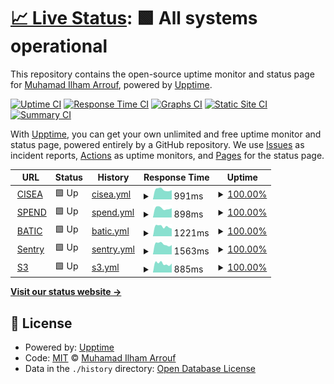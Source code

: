 # [📈 Live Status](https://status.bukitasam.co.id): <!--live status--> **🟩 All systems operational**

This repository contains the open-source uptime monitor and status page for [Muhamad Ilham Arrouf](https://ilhamarrouf.my.id), powered by [Upptime](https://github.com/upptime/upptime).

[![Uptime CI](https://github.com/ilhamarrouf/uptime-bukitasam/workflows/Uptime%20CI/badge.svg)](https://github.com/ilhamarrouf/uptime-bukitasam/actions?query=workflow%3A%22Uptime+CI%22)
[![Response Time CI](https://github.com/ilhamarrouf/uptime-bukitasam/workflows/Response%20Time%20CI/badge.svg)](https://github.com/ilhamarrouf/uptime-bukitasam/actions?query=workflow%3A%22Response+Time+CI%22)
[![Graphs CI](https://github.com/ilhamarrouf/uptime-bukitasam/workflows/Graphs%20CI/badge.svg)](https://github.com/ilhamarrouf/uptime-bukitasam/actions?query=workflow%3A%22Graphs+CI%22)
[![Static Site CI](https://github.com/ilhamarrouf/uptime-bukitasam/workflows/Static%20Site%20CI/badge.svg)](https://github.com/ilhamarrouf/uptime-bukitasam/actions?query=workflow%3A%22Static+Site+CI%22)
[![Summary CI](https://github.com/ilhamarrouf/uptime-bukitasam/workflows/Summary%20CI/badge.svg)](https://github.com/ilhamarrouf/uptime-bukitasam/actions?query=workflow%3A%22Summary+CI%22)

With [Upptime](https://upptime.js.org), you can get your own unlimited and free uptime monitor and status page, powered entirely by a GitHub repository. We use [Issues](https://github.com/ilhamarrouf/uptime-bukitasam/issues) as incident reports, [Actions](https://github.com/ilhamarrouf/uptime-bukitasam/actions) as uptime monitors, and [Pages](https://status.bukitasam.co.id) for the status page.

<!--start: status pages-->
<!-- This summary is generated by Upptime (https://github.com/upptime/upptime) -->
<!-- Do not edit this manually, your changes will be overwritten -->
<!-- prettier-ignore -->
| URL | Status | History | Response Time | Uptime |
| --- | ------ | ------- | ------------- | ------ |
| <img alt="" src="https://icons.duckduckgo.com/ip3/cisea.bukitasam.co.id.ico" height="13"> [CISEA](https://cisea.bukitasam.co.id) | 🟩 Up | [cisea.yml](https://github.com/ilhamarrouf/uptime-bukitasam/commits/HEAD/history/cisea.yml) | <details><summary><img alt="Response time graph" src="./graphs/cisea/response-time-week.png" height="20"> 991ms</summary><br><a href="https://status.bukitasam.co.id/history/cisea"><img alt="Response time 773" src="https://img.shields.io/endpoint?url=https%3A%2F%2Fraw.githubusercontent.com%2Filhamarrouf%2Fuptime-bukitasam%2FHEAD%2Fapi%2Fcisea%2Fresponse-time.json"></a><br><a href="https://status.bukitasam.co.id/history/cisea"><img alt="24-hour response time 834" src="https://img.shields.io/endpoint?url=https%3A%2F%2Fraw.githubusercontent.com%2Filhamarrouf%2Fuptime-bukitasam%2FHEAD%2Fapi%2Fcisea%2Fresponse-time-day.json"></a><br><a href="https://status.bukitasam.co.id/history/cisea"><img alt="7-day response time 991" src="https://img.shields.io/endpoint?url=https%3A%2F%2Fraw.githubusercontent.com%2Filhamarrouf%2Fuptime-bukitasam%2FHEAD%2Fapi%2Fcisea%2Fresponse-time-week.json"></a><br><a href="https://status.bukitasam.co.id/history/cisea"><img alt="30-day response time 946" src="https://img.shields.io/endpoint?url=https%3A%2F%2Fraw.githubusercontent.com%2Filhamarrouf%2Fuptime-bukitasam%2FHEAD%2Fapi%2Fcisea%2Fresponse-time-month.json"></a><br><a href="https://status.bukitasam.co.id/history/cisea"><img alt="1-year response time 773" src="https://img.shields.io/endpoint?url=https%3A%2F%2Fraw.githubusercontent.com%2Filhamarrouf%2Fuptime-bukitasam%2FHEAD%2Fapi%2Fcisea%2Fresponse-time-year.json"></a></details> | <details><summary><a href="https://status.bukitasam.co.id/history/cisea">100.00%</a></summary><a href="https://status.bukitasam.co.id/history/cisea"><img alt="All-time uptime 44.03%" src="https://img.shields.io/endpoint?url=https%3A%2F%2Fraw.githubusercontent.com%2Filhamarrouf%2Fuptime-bukitasam%2FHEAD%2Fapi%2Fcisea%2Fuptime.json"></a><br><a href="https://status.bukitasam.co.id/history/cisea"><img alt="24-hour uptime 100.00%" src="https://img.shields.io/endpoint?url=https%3A%2F%2Fraw.githubusercontent.com%2Filhamarrouf%2Fuptime-bukitasam%2FHEAD%2Fapi%2Fcisea%2Fuptime-day.json"></a><br><a href="https://status.bukitasam.co.id/history/cisea"><img alt="7-day uptime 100.00%" src="https://img.shields.io/endpoint?url=https%3A%2F%2Fraw.githubusercontent.com%2Filhamarrouf%2Fuptime-bukitasam%2FHEAD%2Fapi%2Fcisea%2Fuptime-week.json"></a><br><a href="https://status.bukitasam.co.id/history/cisea"><img alt="30-day uptime 100.00%" src="https://img.shields.io/endpoint?url=https%3A%2F%2Fraw.githubusercontent.com%2Filhamarrouf%2Fuptime-bukitasam%2FHEAD%2Fapi%2Fcisea%2Fuptime-month.json"></a><br><a href="https://status.bukitasam.co.id/history/cisea"><img alt="1-year uptime 44.03%" src="https://img.shields.io/endpoint?url=https%3A%2F%2Fraw.githubusercontent.com%2Filhamarrouf%2Fuptime-bukitasam%2FHEAD%2Fapi%2Fcisea%2Fuptime-year.json"></a></details>
| <img alt="" src="https://icons.duckduckgo.com/ip3/spend.bukitasam.co.id.ico" height="13"> [SPEND](https://spend.bukitasam.co.id) | 🟩 Up | [spend.yml](https://github.com/ilhamarrouf/uptime-bukitasam/commits/HEAD/history/spend.yml) | <details><summary><img alt="Response time graph" src="./graphs/spend/response-time-week.png" height="20"> 898ms</summary><br><a href="https://status.bukitasam.co.id/history/spend"><img alt="Response time 833" src="https://img.shields.io/endpoint?url=https%3A%2F%2Fraw.githubusercontent.com%2Filhamarrouf%2Fuptime-bukitasam%2FHEAD%2Fapi%2Fspend%2Fresponse-time.json"></a><br><a href="https://status.bukitasam.co.id/history/spend"><img alt="24-hour response time 743" src="https://img.shields.io/endpoint?url=https%3A%2F%2Fraw.githubusercontent.com%2Filhamarrouf%2Fuptime-bukitasam%2FHEAD%2Fapi%2Fspend%2Fresponse-time-day.json"></a><br><a href="https://status.bukitasam.co.id/history/spend"><img alt="7-day response time 898" src="https://img.shields.io/endpoint?url=https%3A%2F%2Fraw.githubusercontent.com%2Filhamarrouf%2Fuptime-bukitasam%2FHEAD%2Fapi%2Fspend%2Fresponse-time-week.json"></a><br><a href="https://status.bukitasam.co.id/history/spend"><img alt="30-day response time 915" src="https://img.shields.io/endpoint?url=https%3A%2F%2Fraw.githubusercontent.com%2Filhamarrouf%2Fuptime-bukitasam%2FHEAD%2Fapi%2Fspend%2Fresponse-time-month.json"></a><br><a href="https://status.bukitasam.co.id/history/spend"><img alt="1-year response time 833" src="https://img.shields.io/endpoint?url=https%3A%2F%2Fraw.githubusercontent.com%2Filhamarrouf%2Fuptime-bukitasam%2FHEAD%2Fapi%2Fspend%2Fresponse-time-year.json"></a></details> | <details><summary><a href="https://status.bukitasam.co.id/history/spend">100.00%</a></summary><a href="https://status.bukitasam.co.id/history/spend"><img alt="All-time uptime 43.62%" src="https://img.shields.io/endpoint?url=https%3A%2F%2Fraw.githubusercontent.com%2Filhamarrouf%2Fuptime-bukitasam%2FHEAD%2Fapi%2Fspend%2Fuptime.json"></a><br><a href="https://status.bukitasam.co.id/history/spend"><img alt="24-hour uptime 100.00%" src="https://img.shields.io/endpoint?url=https%3A%2F%2Fraw.githubusercontent.com%2Filhamarrouf%2Fuptime-bukitasam%2FHEAD%2Fapi%2Fspend%2Fuptime-day.json"></a><br><a href="https://status.bukitasam.co.id/history/spend"><img alt="7-day uptime 100.00%" src="https://img.shields.io/endpoint?url=https%3A%2F%2Fraw.githubusercontent.com%2Filhamarrouf%2Fuptime-bukitasam%2FHEAD%2Fapi%2Fspend%2Fuptime-week.json"></a><br><a href="https://status.bukitasam.co.id/history/spend"><img alt="30-day uptime 100.00%" src="https://img.shields.io/endpoint?url=https%3A%2F%2Fraw.githubusercontent.com%2Filhamarrouf%2Fuptime-bukitasam%2FHEAD%2Fapi%2Fspend%2Fuptime-month.json"></a><br><a href="https://status.bukitasam.co.id/history/spend"><img alt="1-year uptime 43.62%" src="https://img.shields.io/endpoint?url=https%3A%2F%2Fraw.githubusercontent.com%2Filhamarrouf%2Fuptime-bukitasam%2FHEAD%2Fapi%2Fspend%2Fuptime-year.json"></a></details>
| <img alt="" src="https://icons.duckduckgo.com/ip3/batic.cisea.bukitasam.co.id.ico" height="13"> [BATIC](https://batic.cisea.bukitasam.co.id/app/) | 🟩 Up | [batic.yml](https://github.com/ilhamarrouf/uptime-bukitasam/commits/HEAD/history/batic.yml) | <details><summary><img alt="Response time graph" src="./graphs/batic/response-time-week.png" height="20"> 1221ms</summary><br><a href="https://status.bukitasam.co.id/history/batic"><img alt="Response time 1238" src="https://img.shields.io/endpoint?url=https%3A%2F%2Fraw.githubusercontent.com%2Filhamarrouf%2Fuptime-bukitasam%2FHEAD%2Fapi%2Fbatic%2Fresponse-time.json"></a><br><a href="https://status.bukitasam.co.id/history/batic"><img alt="24-hour response time 1071" src="https://img.shields.io/endpoint?url=https%3A%2F%2Fraw.githubusercontent.com%2Filhamarrouf%2Fuptime-bukitasam%2FHEAD%2Fapi%2Fbatic%2Fresponse-time-day.json"></a><br><a href="https://status.bukitasam.co.id/history/batic"><img alt="7-day response time 1221" src="https://img.shields.io/endpoint?url=https%3A%2F%2Fraw.githubusercontent.com%2Filhamarrouf%2Fuptime-bukitasam%2FHEAD%2Fapi%2Fbatic%2Fresponse-time-week.json"></a><br><a href="https://status.bukitasam.co.id/history/batic"><img alt="30-day response time 1233" src="https://img.shields.io/endpoint?url=https%3A%2F%2Fraw.githubusercontent.com%2Filhamarrouf%2Fuptime-bukitasam%2FHEAD%2Fapi%2Fbatic%2Fresponse-time-month.json"></a><br><a href="https://status.bukitasam.co.id/history/batic"><img alt="1-year response time 1238" src="https://img.shields.io/endpoint?url=https%3A%2F%2Fraw.githubusercontent.com%2Filhamarrouf%2Fuptime-bukitasam%2FHEAD%2Fapi%2Fbatic%2Fresponse-time-year.json"></a></details> | <details><summary><a href="https://status.bukitasam.co.id/history/batic">100.00%</a></summary><a href="https://status.bukitasam.co.id/history/batic"><img alt="All-time uptime 95.74%" src="https://img.shields.io/endpoint?url=https%3A%2F%2Fraw.githubusercontent.com%2Filhamarrouf%2Fuptime-bukitasam%2FHEAD%2Fapi%2Fbatic%2Fuptime.json"></a><br><a href="https://status.bukitasam.co.id/history/batic"><img alt="24-hour uptime 100.00%" src="https://img.shields.io/endpoint?url=https%3A%2F%2Fraw.githubusercontent.com%2Filhamarrouf%2Fuptime-bukitasam%2FHEAD%2Fapi%2Fbatic%2Fuptime-day.json"></a><br><a href="https://status.bukitasam.co.id/history/batic"><img alt="7-day uptime 100.00%" src="https://img.shields.io/endpoint?url=https%3A%2F%2Fraw.githubusercontent.com%2Filhamarrouf%2Fuptime-bukitasam%2FHEAD%2Fapi%2Fbatic%2Fuptime-week.json"></a><br><a href="https://status.bukitasam.co.id/history/batic"><img alt="30-day uptime 100.00%" src="https://img.shields.io/endpoint?url=https%3A%2F%2Fraw.githubusercontent.com%2Filhamarrouf%2Fuptime-bukitasam%2FHEAD%2Fapi%2Fbatic%2Fuptime-month.json"></a><br><a href="https://status.bukitasam.co.id/history/batic"><img alt="1-year uptime 95.74%" src="https://img.shields.io/endpoint?url=https%3A%2F%2Fraw.githubusercontent.com%2Filhamarrouf%2Fuptime-bukitasam%2FHEAD%2Fapi%2Fbatic%2Fuptime-year.json"></a></details>
| <img alt="" src="https://icons.duckduckgo.com/ip3/sentry.bukitasam.co.id.ico" height="13"> [Sentry](https://sentry.bukitasam.co.id) | 🟩 Up | [sentry.yml](https://github.com/ilhamarrouf/uptime-bukitasam/commits/HEAD/history/sentry.yml) | <details><summary><img alt="Response time graph" src="./graphs/sentry/response-time-week.png" height="20"> 1563ms</summary><br><a href="https://status.bukitasam.co.id/history/sentry"><img alt="Response time 1308" src="https://img.shields.io/endpoint?url=https%3A%2F%2Fraw.githubusercontent.com%2Filhamarrouf%2Fuptime-bukitasam%2FHEAD%2Fapi%2Fsentry%2Fresponse-time.json"></a><br><a href="https://status.bukitasam.co.id/history/sentry"><img alt="24-hour response time 1261" src="https://img.shields.io/endpoint?url=https%3A%2F%2Fraw.githubusercontent.com%2Filhamarrouf%2Fuptime-bukitasam%2FHEAD%2Fapi%2Fsentry%2Fresponse-time-day.json"></a><br><a href="https://status.bukitasam.co.id/history/sentry"><img alt="7-day response time 1563" src="https://img.shields.io/endpoint?url=https%3A%2F%2Fraw.githubusercontent.com%2Filhamarrouf%2Fuptime-bukitasam%2FHEAD%2Fapi%2Fsentry%2Fresponse-time-week.json"></a><br><a href="https://status.bukitasam.co.id/history/sentry"><img alt="30-day response time 1535" src="https://img.shields.io/endpoint?url=https%3A%2F%2Fraw.githubusercontent.com%2Filhamarrouf%2Fuptime-bukitasam%2FHEAD%2Fapi%2Fsentry%2Fresponse-time-month.json"></a><br><a href="https://status.bukitasam.co.id/history/sentry"><img alt="1-year response time 1308" src="https://img.shields.io/endpoint?url=https%3A%2F%2Fraw.githubusercontent.com%2Filhamarrouf%2Fuptime-bukitasam%2FHEAD%2Fapi%2Fsentry%2Fresponse-time-year.json"></a></details> | <details><summary><a href="https://status.bukitasam.co.id/history/sentry">100.00%</a></summary><a href="https://status.bukitasam.co.id/history/sentry"><img alt="All-time uptime 44.03%" src="https://img.shields.io/endpoint?url=https%3A%2F%2Fraw.githubusercontent.com%2Filhamarrouf%2Fuptime-bukitasam%2FHEAD%2Fapi%2Fsentry%2Fuptime.json"></a><br><a href="https://status.bukitasam.co.id/history/sentry"><img alt="24-hour uptime 100.00%" src="https://img.shields.io/endpoint?url=https%3A%2F%2Fraw.githubusercontent.com%2Filhamarrouf%2Fuptime-bukitasam%2FHEAD%2Fapi%2Fsentry%2Fuptime-day.json"></a><br><a href="https://status.bukitasam.co.id/history/sentry"><img alt="7-day uptime 100.00%" src="https://img.shields.io/endpoint?url=https%3A%2F%2Fraw.githubusercontent.com%2Filhamarrouf%2Fuptime-bukitasam%2FHEAD%2Fapi%2Fsentry%2Fuptime-week.json"></a><br><a href="https://status.bukitasam.co.id/history/sentry"><img alt="30-day uptime 100.00%" src="https://img.shields.io/endpoint?url=https%3A%2F%2Fraw.githubusercontent.com%2Filhamarrouf%2Fuptime-bukitasam%2FHEAD%2Fapi%2Fsentry%2Fuptime-month.json"></a><br><a href="https://status.bukitasam.co.id/history/sentry"><img alt="1-year uptime 44.03%" src="https://img.shields.io/endpoint?url=https%3A%2F%2Fraw.githubusercontent.com%2Filhamarrouf%2Fuptime-bukitasam%2FHEAD%2Fapi%2Fsentry%2Fuptime-year.json"></a></details>
| <img alt="" src="https://icons.duckduckgo.com/ip3/s3.bukitasam.co.id.ico" height="13"> [S3](https://s3.bukitasam.co.id) | 🟩 Up | [s3.yml](https://github.com/ilhamarrouf/uptime-bukitasam/commits/HEAD/history/s3.yml) | <details><summary><img alt="Response time graph" src="./graphs/s3/response-time-week.png" height="20"> 885ms</summary><br><a href="https://status.bukitasam.co.id/history/s3"><img alt="Response time 843" src="https://img.shields.io/endpoint?url=https%3A%2F%2Fraw.githubusercontent.com%2Filhamarrouf%2Fuptime-bukitasam%2FHEAD%2Fapi%2Fs3%2Fresponse-time.json"></a><br><a href="https://status.bukitasam.co.id/history/s3"><img alt="24-hour response time 613" src="https://img.shields.io/endpoint?url=https%3A%2F%2Fraw.githubusercontent.com%2Filhamarrouf%2Fuptime-bukitasam%2FHEAD%2Fapi%2Fs3%2Fresponse-time-day.json"></a><br><a href="https://status.bukitasam.co.id/history/s3"><img alt="7-day response time 885" src="https://img.shields.io/endpoint?url=https%3A%2F%2Fraw.githubusercontent.com%2Filhamarrouf%2Fuptime-bukitasam%2FHEAD%2Fapi%2Fs3%2Fresponse-time-week.json"></a><br><a href="https://status.bukitasam.co.id/history/s3"><img alt="30-day response time 891" src="https://img.shields.io/endpoint?url=https%3A%2F%2Fraw.githubusercontent.com%2Filhamarrouf%2Fuptime-bukitasam%2FHEAD%2Fapi%2Fs3%2Fresponse-time-month.json"></a><br><a href="https://status.bukitasam.co.id/history/s3"><img alt="1-year response time 843" src="https://img.shields.io/endpoint?url=https%3A%2F%2Fraw.githubusercontent.com%2Filhamarrouf%2Fuptime-bukitasam%2FHEAD%2Fapi%2Fs3%2Fresponse-time-year.json"></a></details> | <details><summary><a href="https://status.bukitasam.co.id/history/s3">100.00%</a></summary><a href="https://status.bukitasam.co.id/history/s3"><img alt="All-time uptime 99.76%" src="https://img.shields.io/endpoint?url=https%3A%2F%2Fraw.githubusercontent.com%2Filhamarrouf%2Fuptime-bukitasam%2FHEAD%2Fapi%2Fs3%2Fuptime.json"></a><br><a href="https://status.bukitasam.co.id/history/s3"><img alt="24-hour uptime 100.00%" src="https://img.shields.io/endpoint?url=https%3A%2F%2Fraw.githubusercontent.com%2Filhamarrouf%2Fuptime-bukitasam%2FHEAD%2Fapi%2Fs3%2Fuptime-day.json"></a><br><a href="https://status.bukitasam.co.id/history/s3"><img alt="7-day uptime 100.00%" src="https://img.shields.io/endpoint?url=https%3A%2F%2Fraw.githubusercontent.com%2Filhamarrouf%2Fuptime-bukitasam%2FHEAD%2Fapi%2Fs3%2Fuptime-week.json"></a><br><a href="https://status.bukitasam.co.id/history/s3"><img alt="30-day uptime 100.00%" src="https://img.shields.io/endpoint?url=https%3A%2F%2Fraw.githubusercontent.com%2Filhamarrouf%2Fuptime-bukitasam%2FHEAD%2Fapi%2Fs3%2Fuptime-month.json"></a><br><a href="https://status.bukitasam.co.id/history/s3"><img alt="1-year uptime 99.76%" src="https://img.shields.io/endpoint?url=https%3A%2F%2Fraw.githubusercontent.com%2Filhamarrouf%2Fuptime-bukitasam%2FHEAD%2Fapi%2Fs3%2Fuptime-year.json"></a></details>

<!--end: status pages-->

[**Visit our status website →**](https://status.bukitasam.co.id)

## 📄 License

- Powered by: [Upptime](https://github.com/upptime/upptime)
- Code: [MIT](./LICENSE) © [Muhamad Ilham Arrouf](https://ilhamarrouf.my.id)
- Data in the `./history` directory: [Open Database License](https://opendatacommons.org/licenses/odbl/1-0/)
